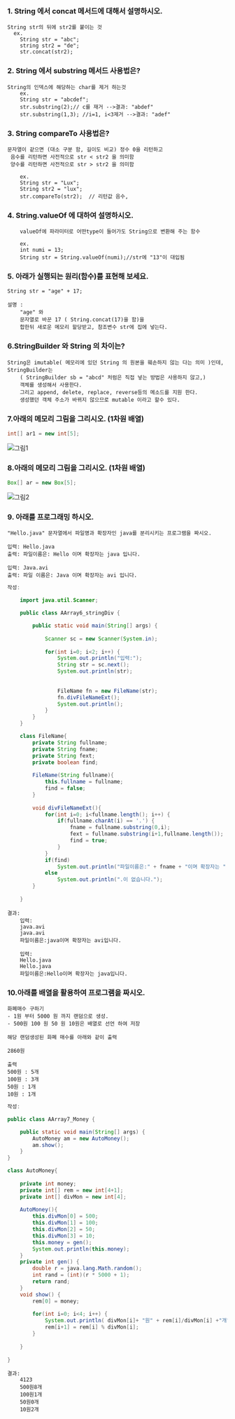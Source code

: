 ### 1. String 에서 concat 메서드에 대해서 설명하시오.
	String str의 뒤에 str2를 붙이는 것
	  ex.
		String str = "abc";
		string str2 = "de";
		str.concat(str2);

### 2. String 에서 substring 메서드 사용법은?
	String의 인덱스에 해당하는 char를 제거 하는것
		ex.
		String str = "abcdef";
		str.substring(2);// c를 재거 -->결과: "abdef"
		str.substring(1,3); //i=1, i<3제거 -->결과: "adef"

### 3. String  compareTo 사용법은?
	문자열이 같으면 (대소 구분 함, 길이도 비교) 정수 0을 리턴하고
	 음수를 리턴하면 사전적으로 str < str2 을 의미함
	 양수를 리턴하면 사전적으로 str > str2 을 의미함
	 
		ex.
		String str = "Lux";
		String str2 = "lux";
		str.compareTo(str2);  // 리턴값 음수, 

### 4. String.valueOf 에 대하여 설명하시오.
		valueOf에 파라미터로 어떤type이 들어가도 String으로 변환해 주는 함수
		
		ex.
		int numi = 13;
		String str = String.valueOf(numi);//str에 "13"이 대입됨

### 5. 아래가 실행되는 원리(함수)를 표현해 보세요.
```
String str = "age" + 17;
```

	설명 : 
		"age" 와 
		문자열로 바꾼 17 ( String.concat(17)을 함)을 
		합한뒤 새로운 메모리 할당받고, 참조변수 str에 집에 넣는다.


### 6.StringBuilder 와 String 의 차이는?
	String은 imutable( 메모리에 있던 String 의 원본을 훼손하지 않는 다는 의미 )인데,
	StringBuilder는
		( StringBuilder sb = "abcd" 처럼은 직접 넣는 방법은 사용하지 않고,)
		객체를 생성해서 사용한다.
		그리고 append, delete, replace, reverse등의 메소드를 지원 한다. 
		생성했던 객체 주소가 바뀌지 않으므로 mutable 이라고 할수 있다.


### 7.아래의 메모리 그림을 그리시오. (1차원 배열)
```java
int[] ar1 = new int[5];
```

![그림1](./1.PNG)

### 8.아래의 메모리 그림을 그리시오. (1차원 배열)
```java
Box[] ar = new Box[5];
```
![그림2](./2.PNG)

### 9. 아래를 프로그래밍 하시오.
```
"Hello.java" 문자열에서 파일명과 확장자인 java를 분리시키는 프로그램을 짜시오.

입력: Hello.java
출력: 파일이름은: Hello 이며 확장자는 java 입니다.

입력: Java.avi
출력: 파일 이름은: Java 이며 확장자는 avi 입니다.
```

```java
작성:

	import java.util.Scanner;

	public class AArray6_stringDiv {

		public static void main(String[] args) {
			
			Scanner sc = new Scanner(System.in);
			
			for(int i=0; i<2; i++) {
				System.out.println("입력:");
				String str = sc.next();
				System.out.println(str);
		
				
				FileName fn = new FileName(str);
				fn.divFileNameExt();
				System.out.println();
			}
		}
	}

	class FileName{
		private String fullname;
		private String fname;
		private String fext;
		private boolean find;
		
		FileName(String fullname){
			this.fullname = fullname;
			find = false;
		}
		
		void divFileNameExt(){
			for(int i=0; i<fullname.length(); i++) {
				if(fullname.charAt(i) == '.') {
					fname = fullname.substring(0,i);
					fext = fullname.substring(i+1,fullname.length());
					find = true;
				}
			}
			if(find)
				System.out.println("파일이름은:" + fname + "이며 확장자는 " + fext + "입니다.");
			else
				System.out.println(".이 없습니다.");
		}
		
	}
```

```
결과:
	입력:
	java.avi
	java.avi
	파일이름은:java이며 확장자는 avi입니다.
	
	입력:
	Hello.java
	Hello.java
	파일이름은:Hello이며 확장자는 java입니다.
```


### 10.아래를 배열을 활용하여 프로그램을 짜시오.
```
화폐매수 구하기
- 1원 부터 5000 원 까지 랜덤으로 생성.
- 500원 100 원 50 원 10원은 배열로 선언 하여 저장 

해당 랜덤생성된 화폐 매수를 아래와 같이 출력

2860원 

출력
500원 : 5개 
100원 : 3개 
50원 : 1개 
10원 : 1개
```

```java
작성:

public class AArray7_Money {

	public static void main(String[] args) {
		AutoMoney am = new AutoMoney();
		am.show();
	}
}

class AutoMoney{
	
	private int money;
	private int[] rem = new int[4+1];
	private int[] divMon = new int[4];
	
	AutoMoney(){
		this.divMon[0] = 500;
		this.divMon[1] = 100;
		this.divMon[2] = 50;
		this.divMon[3] = 10;
		this.money = gen();
		System.out.println(this.money);
	}
	private int gen() {
		double r = java.lang.Math.random();
		int rand = (int)(r * 5000 + 1);
		return rand;
	}
	void show() {
		rem[0] = money;
		
		for(int i=0; i<4; i++) {
			System.out.println( divMon[i]+ "원" + rem[i]/divMon[i] +"개");
			rem[i+1] = rem[i] % divMon[i];
		}
		
	}
	
}

```

```
결과:
	4123
	500원8개
	100원1개
	50원0개
	10원2개
```

